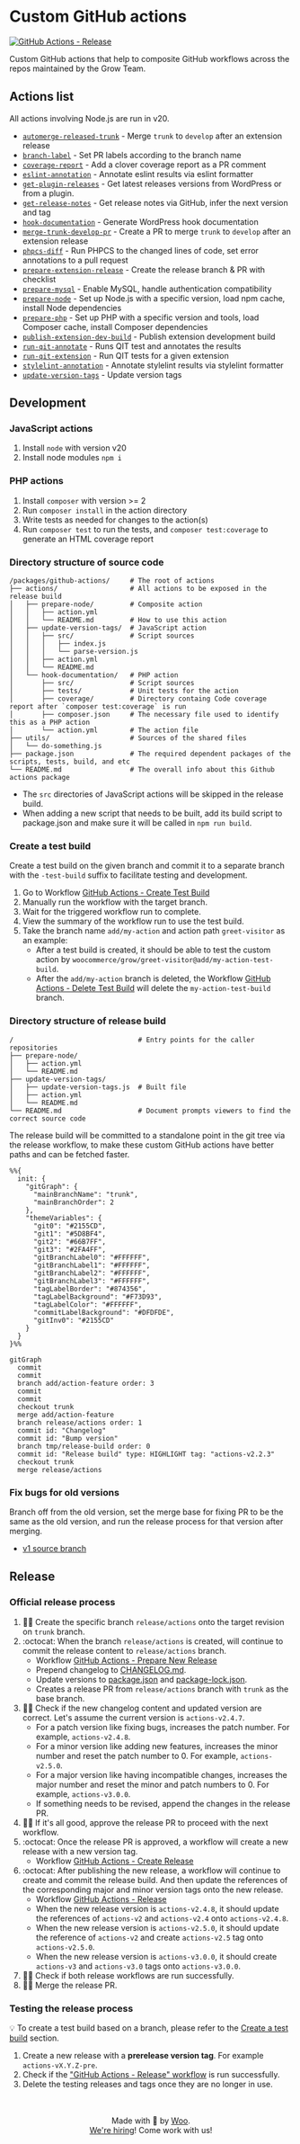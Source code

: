 # Custom GitHub actions

[![GitHub Actions - Release](https://github.com/woocommerce/grow/actions/workflows/github-actions-release.yml/badge.svg)](https://github.com/woocommerce/grow/actions/workflows/github-actions-release.yml)

Custom GitHub actions that help to composite GitHub workflows across the repos maintained by the Grow Team.

## Actions list

All actions involving Node.js are run in v20.

- [`automerge-released-trunk`](actions/automerge-released-trunk) - Merge `trunk` to `develop` after an extension release
- [`branch-label`](actions/branch-label) - Set PR labels according to the branch name
- [`coverage-report`](actions/coverage-report) - Add a clover coverage report as a PR comment
- [`eslint-annotation`](actions/eslint-annotation) - Annotate eslint results via eslint formatter
- [`get-plugin-releases`](actions/get-plugin-releases) - Get latest releases versions from WordPress or from a plugin.
- [`get-release-notes`](actions/get-release-notes) - Get release notes via GitHub, infer the next version and tag
- [`hook-documentation`](actions/hook-documentation) - Generate WordPress hook documentation
- [`merge-trunk-develop-pr`](actions/merge-trunk-develop-pr) - Create a PR to merge `trunk` to `develop` after an extension release
- [`phpcs-diff`](actions/phpcs-diff) - Run PHPCS to the changed lines of code, set error annotations to a pull request
- [`prepare-extension-release`](actions/prepare-extension-release) - Create the release branch & PR with checklist
- [`prepare-mysql`](actions/prepare-mysql) - Enable MySQL, handle authentication compatibility
- [`prepare-node`](actions/prepare-node) - Set up Node.js with a specific version, load npm cache, install Node dependencies
- [`prepare-php`](actions/prepare-php) - Set up PHP with a specific version and tools, load Composer cache, install Composer dependencies
- [`publish-extension-dev-build`](actions/publish-extension-dev-build) - Publish extension development build
- [`run-qit-annotate`](actions/run-qit-annotate) - Runs QIT test and annotates the results
- [`run-qit-extension`](actions/run-qit-extension) - Run QIT tests for a given extension
- [`stylelint-annotation`](actions/stylelint-annotation) - Annotate stylelint results via stylelint formatter
- [`update-version-tags`](actions/update-version-tags) - Update version tags

## Development

### JavaScript actions

1. Install `node` with version v20
1. Install node modules `npm i`

### PHP actions

1. Install `composer` with version >= 2
1. Run `composer install` in the action directory
1. Write tests as needed for changes to the action(s)
1. Run `composer test` to run the tests, and `composer test:coverage` to generate an HTML coverage report

### Directory structure of source code

```
/packages/github-actions/     # The root of actions
├── actions/                  # All actions to be exposed in the release build
│   ├── prepare-node/         # Composite action
│   │   ├── action.yml
│   │   └── README.md         # How to use this action
│   ├── update-version-tags/  # JavaScript action
│   │   ├── src/              # Script sources
│   │   │   ├── index.js
│   │   │   └── parse-version.js
│   │   ├── action.yml
│   │   └── README.md
│   └── hook-documentation/   # PHP action
│       ├── src/              # Script sources
│       ├── tests/            # Unit tests for the action
│       ├── coverage/         # Directory containg Code coverage report after `composer test:coverage` is run
│       ├── composer.json     # The necessary file used to identify this as a PHP action
│       └── action.yml        # The action file
├── utils/                    # Sources of the shared files
│   └── do-something.js
├── package.json              # The required dependent packages of the scripts, tests, build, and etc
└── README.md                 # The overall info about this Github actions package
```

- The `src` directories of JavaScript actions will be skipped in the release build.
- When adding a new script that needs to be built, add its build script to package.json and make sure it will be called in `npm run build`.

### Create a test build

Create a test build on the given branch and commit it to a separate branch with the `-test-build` suffix to facilitate testing and development.

1. Go to Workflow [GitHub Actions - Create Test Build](https://github.com/woocommerce/grow/actions/workflows/github-actions-create-test-build.yml)
1. Manually run the workflow with the target branch.
1. Wait for the triggered workflow run to complete.
1. View the summary of the workflow run to use the test build.
1. Take the branch name `add/my-action` and action path `greet-visitor` as an example:
   - After a test build is created, it should be able to test the custom action by `woocommerce/grow/greet-visitor@add/my-action-test-build`.
   - After the `add/my-action` branch is deleted, the Workflow [GitHub Actions - Delete Test Build](https://github.com/woocommerce/grow/actions/workflows/github-actions-delete-test-build.yml) will delete the `my-action-test-build` branch.

### Directory structure of release build

```
/                               # Entry points for the caller repositories
├── prepare-node/
│   ├── action.yml
│   └── README.md
├── update-version-tags/
│   ├── update-version-tags.js  # Built file
│   ├── action.yml
│   └── README.md
└── README.md                   # Document prompts viewers to find the correct source code
```

The release build will be committed to a standalone point in the git tree via the release workflow, to make these custom GitHub actions have better paths and can be fetched faster.

```mermaid
%%{
  init: {
    "gitGraph": {
      "mainBranchName": "trunk",
      "mainBranchOrder": 2
    },
    "themeVariables": {
      "git0": "#2155CD",
      "git1": "#5D8BF4",
      "git2": "#66B7FF",
      "git3": "#2FA4FF",
      "gitBranchLabel0": "#FFFFFF",
      "gitBranchLabel1": "#FFFFFF",
      "gitBranchLabel2": "#FFFFFF",
      "gitBranchLabel3": "#FFFFFF",
      "tagLabelBorder": "#874356",
      "tagLabelBackground": "#F73D93",
      "tagLabelColor": "#FFFFFF",
      "commitLabelBackground": "#DFDFDE",
      "gitInv0": "#2155CD"
    }
  }
}%%

gitGraph
  commit
  commit
  branch add/action-feature order: 3
  commit
  commit
  checkout trunk
  merge add/action-feature
  branch release/actions order: 1
  commit id: "Changelog"
  commit id: "Bump version"
  branch tmp/release-build order: 0
  commit id: "Release build" type: HIGHLIGHT tag: "actions-v2.2.3"
  checkout trunk
  merge release/actions

```

### Fix bugs for old versions

Branch off from the old version, set the merge base for fixing PR to be the same as the old version, and run the release process for that version after merging.

- [v1 source branch](https://github.com/woocommerce/grow/tree/source/actions-v1/packages/github-actions)

## Release

### Official release process

1. :technologist: Create the specific branch `release/actions` onto the target revision on `trunk` branch.
1. :octocat: When the branch `release/actions` is created, will continue to commit the release content to `release/actions` branch.
   - Workflow [GitHub Actions - Prepare New Release](https://github.com/woocommerce/grow/actions/workflows/github-actions-prepare-release.yml)
   - Prepend changelog to [CHANGELOG.md](CHANGELOG.md).
   - Update versions to [package.json](package.json) and [package-lock.json](package-lock.json).
   - Creates a release PR from `release/actions` branch with `trunk` as the base branch.
1. :technologist: Check if the new changelog content and updated version are correct. Let's assume the current version is `actions-v2.4.7`.
   - For a patch version like fixing bugs, increases the patch number. For example, `actions-v2.4.8`.
   - For a minor version like adding new features, increases the minor number and reset the patch number to 0. For example, `actions-v2.5.0`.
   - For a major version like having incompatible changes, increases the major number and reset the minor and patch numbers to 0. For example, `actions-v3.0.0`.
   - If something needs to be revised, append the changes in the release PR.
1. :technologist: If it's all good, approve the release PR to proceed with the next workflow.
1. :octocat: Once the release PR is approved, a workflow will create a new release with a new version tag.
   - Workflow [GitHub Actions - Create Release](https://github.com/woocommerce/grow/actions/workflows/github-actions-create-release.yml)
1. :octocat: After publishing the new release, a workflow will continue to create and commit the release build. And then update the references of the corresponding major and minor version tags onto the new release.
   - Workflow [GitHub Actions - Release](https://github.com/woocommerce/grow/actions/workflows/github-actions-release.yml)
   - When the new release version is `actions-v2.4.8`, it should update the references of `actions-v2` and `actions-v2.4` onto `actions-v2.4.8`.
   - When the new release version is `actions-v2.5.0`, it should update the reference of `actions-v2` and create `actions-v2.5` tag onto `actions-v2.5.0`.
   - When the new release version is `actions-v3.0.0`, it should create `actions-v3` and `actions-v3.0` tags onto `actions-v3.0.0`.
1. :technologist: Check if both release workflows are run successfully.
1. :technologist: Merge the release PR.

### Testing the release process

:bulb: To create a test build based on a branch, please refer to the [Create a test build](#create-a-test-build) section.

1. Create a new release with a **prerelease version tag**. For example `actions-vX.Y.Z-pre`.
1. Check if the ["GitHub Actions - Release" workflow](https://github.com/woocommerce/grow/actions/workflows/github-actions-release.yml) is run successfully.
1. Delete the testing releases and tags once they are no longer in use.

<p align="center">
	<br/><br/>
	Made with 💜 by <a href="https://woo.com/">Woo</a>.<br/>
	<a href="https://woo.com/careers/">We're hiring</a>! Come work with us!
</p>
